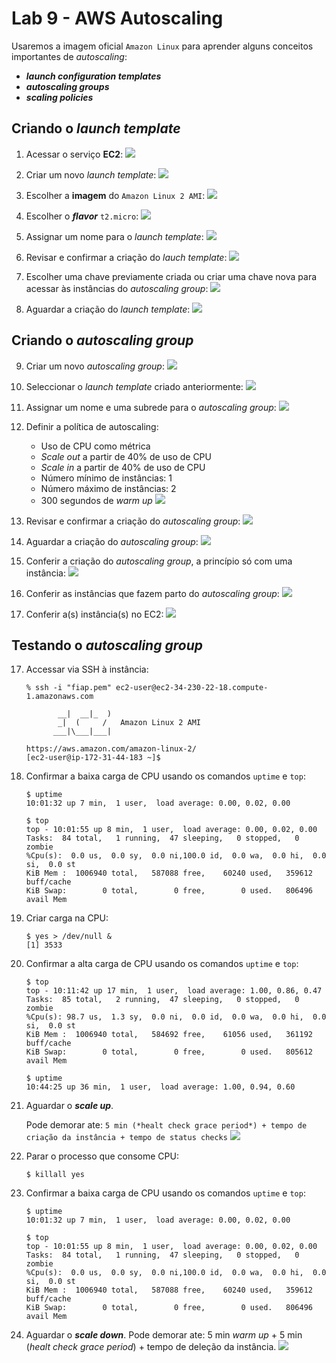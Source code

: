 # Lab 9 - AWS Autoscaling

Usaremos a imagem oficial `Amazon Linux` para aprender alguns conceitos importantes de *autoscaling*:
 - ***launch configuration templates***
 - ***autoscaling groups***
 - ***scaling policies***
 
## Criando o *launch template*

1. Acessar o serviço **EC2**:
   ![](/scj/cloud/img/ec2-0.png)
   
2. Criar um novo *launch template*:
   ![](/scj/cloud/img/auto0.png)

3. Escolher a **imagem** do `Amazon Linux 2 AMI`:
   ![](/scj/cloud/img/ec2-2.png)
   
4. Escolher o ***flavor*** `t2.micro`:
   ![](/scj/cloud/img/ec2-3.png)
   
5. Assignar um nome para o *launch template*:
   ![](/scj/cloud/img/auto1.png)

6. Revisar e confirmar a criação do *lauch template*:
   ![](/scj/cloud/img/auto2.png)

7. Escolher uma chave previamente criada ou criar uma chave nova para acessar às instâncias do *autoscaling group*:
   ![](/scj/cloud/img/auto3.png)

8. Aguardar a criação do *launch template*:
   ![](/scj/cloud/img/auto4.png)

## Criando o *autoscaling group*

9. Criar um novo *autoscaling group*:
   ![](/scj/cloud/img/auto5.png)

10. Seleccionar o *launch template* criado anteriormente:
   ![](/scj/cloud/img/auto6.png)

11. Assignar um nome e uma subrede para o *autoscaling group*:
   ![](/scj/cloud/img/auto7.png)

12. Definir a política de autoscaling:
    - Uso de CPU como métrica
    - *Scale out* a partir de 40% de uso de CPU
    - *Scale in* a partir de 40% de uso de CPU
    - Número mínimo de instâncias: 1
    - Número máximo de instâncias: 2
    - 300 segundos de *warm up*
   ![](/scj/cloud/img/auto8.png)

13. Revisar e confirmar a criação do *autoscaling group*:
   ![](/scj/cloud/img/auto9.png)
   
14. Aguardar a criação do *autoscaling group*:
   ![](/scj/cloud/img/auto10.png)
   
15. Conferir a criação do *autoscaling group*, a princípio só com uma instância:
   ![](/scj/cloud/img/auto11.png)

16. Conferir as instâncias que fazem parto do *autoscaling group*:
   ![](/scj/cloud/img/auto12.png)

16. Conferir a(s) instância(s) no EC2:
   ![](/scj/cloud/img/auto13.png)

## Testando o *autoscaling group*

17. Accessar via SSH à instância:
    ```
    % ssh -i "fiap.pem" ec2-user@ec2-34-230-22-18.compute-1.amazonaws.com

           __|  __|_  )
           _|  (     /   Amazon Linux 2 AMI
          ___|\___|___|

    https://aws.amazon.com/amazon-linux-2/
    [ec2-user@ip-172-31-44-183 ~]$
    ```
    
18. Confirmar a baixa carga de CPU usando os comandos `uptime` e `top`:
    ```
    $ uptime
    10:01:32 up 7 min,  1 user,  load average: 0.00, 0.02, 0.00
    
    $ top
    top - 10:01:55 up 8 min,  1 user,  load average: 0.00, 0.02, 0.00
    Tasks:  84 total,   1 running,  47 sleeping,   0 stopped,   0 zombie
    %Cpu(s):  0.0 us,  0.0 sy,  0.0 ni,100.0 id,  0.0 wa,  0.0 hi,  0.0 si,  0.0 st
    KiB Mem :  1006940 total,   587088 free,    60240 used,   359612 buff/cache
    KiB Swap:        0 total,        0 free,        0 used.   806496 avail Mem 
    ```
    
19. Criar carga na CPU:
    ```
    $ yes > /dev/null &
    [1] 3533
    ```
    
20. Confirmar a alta carga de CPU usando os comandos `uptime` e `top`:
    ```
    $ top
    top - 10:11:42 up 17 min,  1 user,  load average: 1.00, 0.86, 0.47
    Tasks:  85 total,   2 running,  47 sleeping,   0 stopped,   0 zombie
    %Cpu(s): 98.7 us,  1.3 sy,  0.0 ni,  0.0 id,  0.0 wa,  0.0 hi,  0.0 si,  0.0 st
    KiB Mem :  1006940 total,   584692 free,    61056 used,   361192 buff/cache
    KiB Swap:        0 total,        0 free,        0 used.   805612 avail Mem
   
    $ uptime
    10:44:25 up 36 min,  1 user,  load average: 1.00, 0.94, 0.60
    ```
   
21. Aguardar o ***scale up***.

    Pode demorar ate:
    `5 min (*healt check grace period*) + tempo de criação da instância + tempo de status checks`
   ![](/scj/cloud/img/auto14.png)

22. Parar o processo que consome CPU:
    ```
    $ killall yes
    ```
    
23. Confirmar a baixa carga de CPU usando os comandos `uptime` e `top`:
    ```
    $ uptime
    10:01:32 up 7 min,  1 user,  load average: 0.00, 0.02, 0.00
    
    $ top
    top - 10:01:55 up 8 min,  1 user,  load average: 0.00, 0.02, 0.00
    Tasks:  84 total,   1 running,  47 sleeping,   0 stopped,   0 zombie
    %Cpu(s):  0.0 us,  0.0 sy,  0.0 ni,100.0 id,  0.0 wa,  0.0 hi,  0.0 si,  0.0 st
    KiB Mem :  1006940 total,   587088 free,    60240 used,   359612 buff/cache
    KiB Swap:        0 total,        0 free,        0 used.   806496 avail Mem 
    ```
    
24. Aguardar o ***scale down***. Pode demorar ate: 5 min *warm up* + 5 min (*healt check grace period*) + tempo de deleção da instância.
   ![](/scj/cloud/img/auto11.png)
